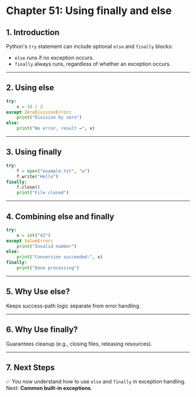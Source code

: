 # Chapter 51: Using finally and else

## 1. Introduction
Python's `try` statement can include optional `else` and `finally` blocks:  
- `else` runs if no exception occurs.  
- `finally` always runs, regardless of whether an exception occurs.  

---

## 2. Using else
```python
try:
    x = 10 / 2
except ZeroDivisionError:
    print("Division by zero")
else:
    print("No error, result =", x)
```

---

## 3. Using finally
```python
try:
    f = open("example.txt", "w")
    f.write("Hello")
finally:
    f.close()
    print("File closed")
```

---

## 4. Combining else and finally
```python
try:
    x = int("42")
except ValueError:
    print("Invalid number")
else:
    print("Conversion succeeded:", x)
finally:
    print("Done processing")
```

---

## 5. Why Use else?
Keeps success-path logic separate from error handling.

---

## 6. Why Use finally?
Guarantees cleanup (e.g., closing files, releasing resources).

---

## 7. Next Steps
✅ You now understand how to use `else` and `finally` in exception handling.  
Next: **Common built-in exceptions**.
